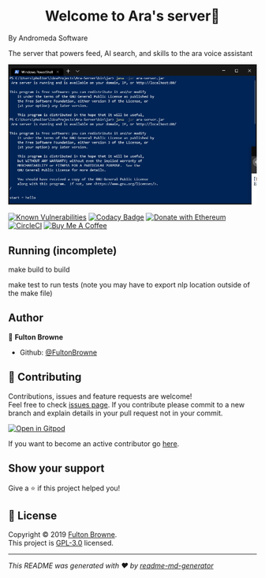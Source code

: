<h1 align="center">Welcome to Ara's server👋</h1>
By Andromeda Software

The server that powers feed, AI search, and skills to the ara voice assistant

![alt text](docs/scrs1.png)

[![Known Vulnerabilities](https://snyk.io/test/github/FultonBrowne/Ara-Server/badge.svg)](https://snyk.io/test/github/FultonBrowne/Ara-Server})
[![Codacy Badge](https://api.codacy.com/project/badge/Grade/ede27c2ee51e43fbbc4667c4abc19118)](https://www.codacy.com/app/FultonBrowne/Ara-Server?utm_source=github.com&amp;utm_medium=referral&amp;utm_content=FultonBrowne/Ara-Server&amp;utm_campaign=Badge_Grade)
[![Donate with Ethereum](https://en.cryptobadges.io/badge/micro/0xe7D960Ee16d6fCddeB66B0AFBBfa051f61ef0e6C)](https://en.cryptobadges.io/donate/0xe7D960Ee16d6fCddeB66B0AFBBfa051f61ef0e6C)
[![CircleCI](https://circleci.com/gh/FultonBrowne/Ara-Server.svg?style=svg)](https://circleci.com/gh/FultonBrowne/Ara-Server)
<a href="https://www.buymeacoffee.com/28EcqNL" target="_blank"><img src="https://cdn.buymeacoffee.com/buttons/default-blue.png" alt="Buy Me A Coffee" style="height: 51px !important;width: 217px !important;" ></a>

## Running (incomplete)
make build to build

make test to run tests (note you may have to export nlp location outside of the make file)
## Author

👤 **Fulton Browne**

*   Github: [@FultonBrowne](https://github.com/FultonBrowne)

## 🤝 Contributing

Contributions, issues and feature requests are welcome!<br />Feel free to check [issues page](https://github.com/andromeda-software/Ara-server/issues).
If you contribute please commit to a new branch and explain details in your pull request not in your commit.

[![Open in Gitpod](https://gitpod.io/button/open-in-gitpod.svg)](https://gitpod.io/#https://github.com/fultonbrowne/ara-server)

If you want to become an active contributor go [here](https://findcollabs.com/project/RRBNiqp3CQVNFGTsHWQn).

## Show your support

Give a ⭐️ if this project helped you!

## 📝 License

Copyright © 2019 [Fulton Browne](https://github.com/fultonbrowne).<br />
This project is [GPL-3.0](https://www.gnu.org/licenses/gpl-3.0.en.html) licensed.

***
_This README was generated with ❤️ by [readme-md-generator](https://github.com/kefranabg/readme-md-generator)_
